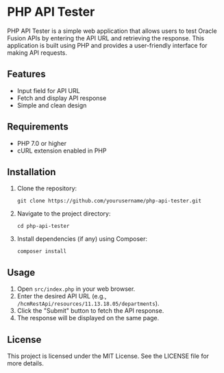 # PHP API Tester

PHP API Tester is a simple web application that allows users to test Oracle Fusion APIs by entering the API URL and retrieving the response. This application is built using PHP and provides a user-friendly interface for making API requests.

## Features

- Input field for API URL
- Fetch and display API response
- Simple and clean design

## Requirements

- PHP 7.0 or higher
- cURL extension enabled in PHP

## Installation

1. Clone the repository:

   ```
   git clone https://github.com/yourusername/php-api-tester.git
   ```

2. Navigate to the project directory:

   ```
   cd php-api-tester
   ```

3. Install dependencies (if any) using Composer:

   ```
   composer install
   ```

## Usage

1. Open `src/index.php` in your web browser.
2. Enter the desired API URL (e.g., `/hcmRestApi/resources/11.13.18.05/departments`).
3. Click the "Submit" button to fetch the API response.
4. The response will be displayed on the same page.

## License

This project is licensed under the MIT License. See the LICENSE file for more details.